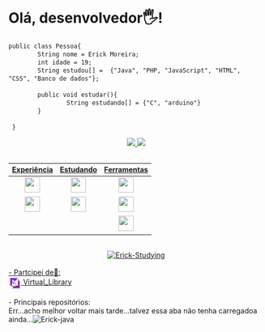 # Olá, desenvolvedor🖐!


    public class Pessoa{
            String nome = Erick Moreira;
            int idade = 19;
            String estudou[] =  {"Java", "PHP, "JavaScript", "HTML", "CSS", "Banco de dados"};

            public void estudar(){
                    String estudando[] = {"C", "arduino"}
            }
      
     }

<div align="center">
  <a href="https://github.com/ErickMoreira13">
  <img height="180em" src="https://github-readme-stats.vercel.app/api?username=ErickMoreira13&show_icons=true&theme=dark&include_all_commits=true&count_private=true"/>
  <img height="180em" src="https://github-readme-stats.vercel.app/api/top-langs/?username=ErickMoreira13&layout=compact&langs_count=7&theme=dark"/>
</div>
 </br>
 <div align="center">

|Experiência|Estudando|Ferramentas|
|   :-: |   :-:   |     :-:   |
|<img height="30" width="30" src="https://cdn.jsdelivr.net/gh/devicons/devicon/icons/java/java-original.svg" />|<img height="30" width="30" src="https://cdn.jsdelivr.net/gh/devicons/devicon/icons/c/c-original.svg" />|<img height="30" width="30" src="https://cdn.jsdelivr.net/gh/devicons/devicon/icons/vscode/vscode-original.svg" />|
|<img height="30" width="30" src="https://cdn.jsdelivr.net/gh/devicons/devicon/icons/mysql/mysql-original.svg" />|<img height="30" width="30" src="https://cdn.jsdelivr.net/gh/devicons/devicon/icons/arduino/arduino-original.svg" />|<img height="30" width="30" src="https://cdn.jsdelivr.net/gh/devicons/devicon/icons/opera/opera-original.svg" /> |
| | |<img height="30" width="30" src="https://cdn.icon-icons.com/icons2/183/PNG/256/Dev_22513.png"/>|


</div>
  </br>
 <div align="center">
   <img alt="Erick-Studying" width="500" src="https://i.pinimg.com/originals/23/60/17/2360177deef4dcbf5b029f3b97b3448b.jpg"/>
 </div> 
 
  <div>
  <br/>

  <div>
    - Partcipei de🤝: <br/>
    <img align="center" alt="Erick-vlicon" height="25" width="25" src="https://github.com/LoopMon/virtual_library/blob/master/views/img/icone-grande.png">
    <a href="https://github.com/LoopMon/virtual_library.git">Virtual_Library<a> <br/>
  </div>
  
  <div>
  <br/>- Principais repositórios: <br/>
    Err...acho melhor voltar mais tarde...talvez essa aba não tenha carregadoa ainda...<img alt="Erick-java" height="15" width="15" src="https://user-images.githubusercontent.com/92134629/197406530-0977856d-e49b-4147-a806-814460dc3b2d.png">
  </div>
  
  
          
          
  
  
 

